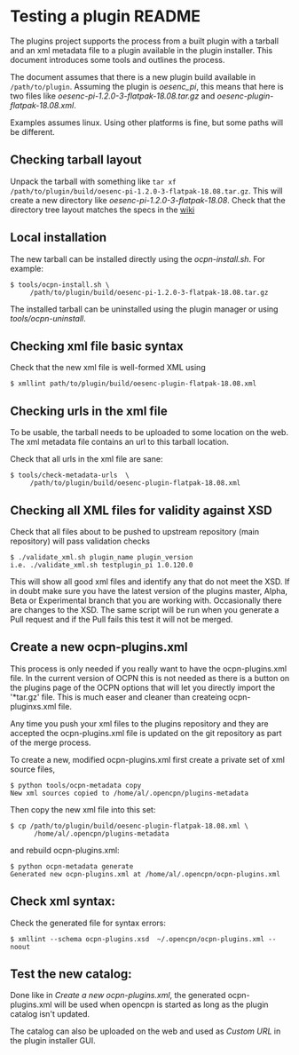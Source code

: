 Testing a plugin README
=======================

The plugins project supports the process from a built plugin with a tarball
and an xml metadata file to a plugin available in the plugin installer.
This document introduces some tools and outlines the process.

The document assumes that there is a new plugin build available in
`/path/to/plugin`. Assuming the plugin is *oesenc_pi*, this means that
here is two files like  *oesenc-pi-1.2.0-3-flatpak-18.08.tar.gz* and
*oesenc-plugin-flatpak-18.08.xml*.

Examples assumes linux. Using other platforms is fine, but some paths will
be different.


Checking tarball layout
-----------------------

Unpack the tarball with something like `tar xf
/path/to/plugin/build/oesenc-pi-1.2.0-3-flatpak-18.08.tar.gz`. This will
create a new directory like *oesenc-pi-1.2.0-3-flatpak-18.08*. Check
that the directory tree layout matches the specs in the
[wiki](https://github.com/leamas/opencpn/wiki/Tarballs)


Local installation
------------------

The new tarball can be installed directly using the  _ocpn-install.sh_.
For example:

    $ tools/ocpn-install.sh \
         /path/to/plugin/build/oesenc-pi-1.2.0-3-flatpak-18.08.tar.gz

The installed tarball can be uninstalled using the plugin manager or
using _tools/ocpn-uninstall_.



Checking xml file basic syntax
------------------------------

Check that the new xml file is well-formed XML using

    $ xmllint path/to/plugin/build/oesenc-plugin-flatpak-18.08.xml



Checking urls in the xml file
------------------------------

To be usable, the tarball needs to be uploaded to some location on the
web. The xml metadata file contains an url to this tarball location.

Check that all urls in the xml file are sane:

    $ tools/check-metadata-urls  \
         /path/to/plugin/build/oesenc-plugin-flatpak-18.08.xml


Checking all XML files for validity against XSD
-----------------------------------

Check that all files about to be pushed to upstream repository (main repository) will pass validation checks

	$ ./validate_xml.sh plugin_name plugin_version
	i.e. ./validate_xml.sh testplugin_pi 1.0.120.0

This will show all good xml files and identify any that do not meet the XSD. If in doubt make sure you have the latest
version of the plugins master, Alpha, Beta or Experimental branch that you are working with. Occasionally there are
changes to the XSD. The same script will be run when you generate a Pull request and if the Pull fails this test 
it will not be merged.


Create a new ocpn-plugins.xml
------------------------------
This process is only needed if you really want to have the ocpn-plugins.xml file. In the current version of OCPN
this is not needed as there is a button on the plugins page of the OCPN options that will let you directly
import the '*tar.gz' file. This is much easer and cleaner than createing ocpn-pluginxs.xml file.

Any time you push your xml files to the plugins repository and they are accepted the ocpn-plugins.xml file is 
updated on the git repository as part of the merge process.

To create a new, modified ocpn-plugins.xml first create a private set
of xml source files,

    $ python tools/ocpn-metadata copy
    New xml sources copied to /home/al/.opencpn/plugins-metadata

Then copy the new xml file into this set:

    $ cp /path/to/plugin/build/oesenc-plugin-flatpak-18.08.xml \
          /home/al/.opencpn/plugins-metadata

and rebuild ocpn-plugins.xml:

    $ python ocpn-metadata generate
    Generated new ocpn-plugins.xml at /home/al/.opencpn/ocpn-plugins.xml


Check xml syntax:
-----------------

Check the generated file for syntax errors:

    $ xmllint --schema ocpn-plugins.xsd  ~/.opencpn/ocpn-plugins.xml --noout



Test the new catalog:
---------------------

Done like in _Create a new ocpn-plugins.xml_, the generated ocpn-plugins.xml
will be used when opencpn is started as long as the plugin catalog isn't updated.

The catalog can also be uploaded on the web and used as _Custom URL_ in the
plugin installer GUI.
